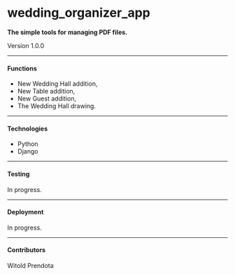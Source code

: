 # wedding_organizer_app

**The simple tools for managing PDF files.**

Version 1.0.0

--- 

#### Functions
- New Wedding Hall addition,
- New Table addition,
- New Guest addition,
- The Wedding Hall drawing.

--- 

#### Technologies
* Python
* Django

--- 

#### Testing
In progress.

--- 

#### Deployment
In progress.

--- 

#### Contributors
Witold Prendota
